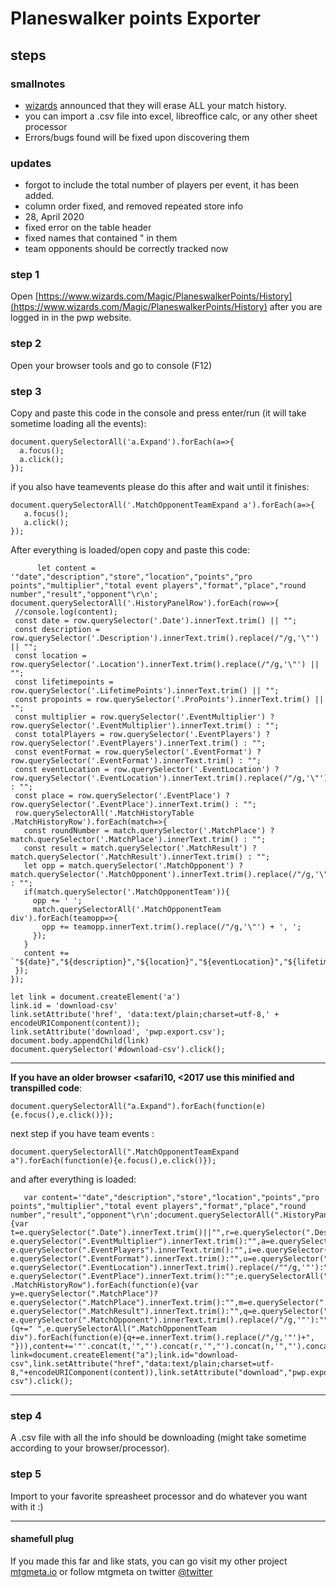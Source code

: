 # Planeswalker points Exporter

## steps	

### smallnotes

* [wizards](https://magic.gg/news/sunsetting-planeswalker-points) announced that they will erase ALL your match history.
* you can import a .csv file into excel, libreoffice calc, or any other sheet processor
* Errors/bugs found will be fixed upon discovering  them

### updates
* forgot to include the total number of players per event, it has been added.
* column order fixed, and removed repeated store info
* 28, April 2020
* fixed error on the table header
* fixed names that contained " in them
* team opponents should be correctly tracked now


### step 1

Open [https://www.wizards.com/Magic/PlaneswalkerPoints/History](https://www.wizards.com/Magic/PlaneswalkerPoints/History) after you are logged in in the pwp website.


### step 2

Open your browser tools and go to console (F12)

### step 3

Copy and paste this code in the console and press enter/run (it will take sometime loading all the events):

    document.querySelectorAll('a.Expand').forEach(a=>{
      a.focus();
      a.click();
    });

if you also have teamevents please do this after and wait until it finishes:
    
    document.querySelectorAll('.MatchOpponentTeamExpand a').forEach(a=>{
       a.focus();
       a.click();
    });

After everything is loaded/open copy and paste this code:
 ```  
       let content = '"date","description","store","location","points","pro points","multiplier","total event players","format","place","round number","result","opponent"\r\n';
document.querySelectorAll('.HistoryPanelRow').forEach(row=>{
  //console.log(content);
  const date = row.querySelector('.Date').innerText.trim() || "";
  const description = row.querySelector('.Description').innerText.trim().replace(/"/g,'\"') || "";
  const location = row.querySelector('.Location').innerText.trim().replace(/"/g,'\"') || "";
  const lifetimepoints = row.querySelector('.LifetimePoints').innerText.trim() || "";
  const propoints = row.querySelector('.ProPoints').innerText.trim() || "";
  const multiplier = row.querySelector('.EventMultiplier') ? row.querySelector('.EventMultiplier').innerText.trim() : "";
  const totalPlayers = row.querySelector('.EventPlayers') ? row.querySelector('.EventPlayers').innerText.trim() : "";
  const eventFormat = row.querySelector('.EventFormat') ? row.querySelector('.EventFormat').innerText.trim() : "";
  const eventLocation = row.querySelector('.EventLocation') ? row.querySelector('.EventLocation').innerText.trim().replace(/"/g,'\"') : "";
  const place = row.querySelector('.EventPlace') ? row.querySelector('.EventPlace').innerText.trim() : "";
  row.querySelectorAll('.MatchHistoryTable .MatchHistoryRow').forEach(match=>{
    const roundNumber = match.querySelector('.MatchPlace') ? match.querySelector('.MatchPlace').innerText.trim() : "";
    const result = match.querySelector('.MatchResult') ? match.querySelector('.MatchResult').innerText.trim() : "";
    let opp = match.querySelector('.MatchOpponent') ? match.querySelector('.MatchOpponent').innerText.trim().replace(/"/g,'\"') : "";
    if(match.querySelector('.MatchOpponentTeam')){
      opp += ' ';
      match.querySelectorAll('.MatchOpponentTeam div').forEach(teamopp=>{
        opp += teamopp.innerText.trim().replace(/"/g,'\"') + ', ';
      });
    } 
    content += `"${date}","${description}","${location}","${eventLocation}","${lifetimepoints}","${propoints}","${multiplier}","${totalPlayers}","${eventFormat}","${place}","${roundNumber}","${result}","${opp}"\r\n`;
  });
});

let link = document.createElement('a')
link.id = 'download-csv'
link.setAttribute('href', 'data:text/plain;charset=utf-8,' + encodeURIComponent(content));
link.setAttribute('download', 'pwp.export.csv');
document.body.appendChild(link)
document.querySelector('#download-csv').click();
```
___
**If you have an older browser <safari10, <2017 use this minified and transpilled code**:

    document.querySelectorAll("a.Expand").forEach(function(e){e.focus(),e.click()});
    
    
 next step if you have team events :
    
    document.querySelectorAll(".MatchOpponentTeamExpand a").forEach(function(e){e.focus(),e.click()});

    
and after everything is loaded:

       var content='"date","description","store","location","points","pro points","multiplier","total event players","format","place","round number","result","opponent"\r\n';document.querySelectorAll(".HistoryPanelRow").forEach(function(e){var t=e.querySelector(".Date").innerText.trim()||"",r=e.querySelector(".Description").innerText.trim().replace(/"/g,'"')||"",n=e.querySelector(".Location").innerText.trim().replace(/"/g,'"')||"",c=e.querySelector(".LifetimePoints").innerText.trim()||"",o=e.querySelector(".ProPoints").innerText.trim()||"",l=e.querySelector(".EventMultiplier")?e.querySelector(".EventMultiplier").innerText.trim():"",a=e.querySelector(".EventPlayers")?e.querySelector(".EventPlayers").innerText.trim():"",i=e.querySelector(".EventFormat")?e.querySelector(".EventFormat").innerText.trim():"",u=e.querySelector(".EventLocation")?e.querySelector(".EventLocation").innerText.trim().replace(/""/g,'"'):"",p=e.querySelector(".EventPlace")?e.querySelector(".EventPlace").innerText.trim():"";e.querySelectorAll(".MatchHistoryTable .MatchHistoryRow").forEach(function(e){var y=e.querySelector(".MatchPlace")?e.querySelector(".MatchPlace").innerText.trim():"",m=e.querySelector(".MatchResult")?e.querySelector(".MatchResult").innerText.trim():"",q=e.querySelector(".MatchOpponent")?e.querySelector(".MatchOpponent").innerText.trim().replace(/"/g,'"'):"";e.querySelector(".MatchOpponentTeam")&&(q+=" ",e.querySelectorAll(".MatchOpponentTeam div").forEach(function(e){q+=e.innerText.trim().replace(/"/g,'"')+", "})),content+='"'.concat(t,'","').concat(r,'","').concat(n,'","').concat(u,'","').concat(c,'","').concat(o,'","').concat(l,'","').concat(a,'","').concat(i,'","').concat(p,'","').concat(y,'","').concat(m,'","').concat(q,'"\r\n')})});var link=document.createElement("a");link.id="download-csv",link.setAttribute("href","data:text/plain;charset=utf-8,"+encodeURIComponent(content)),link.setAttribute("download","pwp.export.csv"),document.body.appendChild(link),document.querySelector("#download-csv").click();
___

### step 4

A .csv file with all the info should be downloading (might take sometime according to your browser/processor).

### step 5

Import to your favorite spreasheet processor and do whatever you want with it :)



____

#### shamefull plug
If you made this far and like stats, you can go visit my other project [mtgmeta.io](https://mtgmeta.io) or follow mtgmeta on twitter [@twitter](https://twitter.com/mtgmetaio) 


